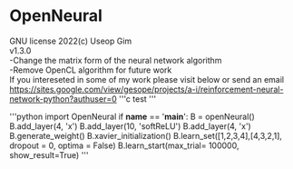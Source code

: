 # OpenNeural
GNU license 2022(c) Useop Gim\
v1.3.0\
-Change the matrix form of the neural network algorithm\
-Remove OpenCL algorithm for future work\
If you intereseted in some of my work please visit below or send an email\
https://sites.google.com/view/gesope/projects/a-i/reinforcement-neural-network-python?authuser=0
'''c
test
'''

'''python
import OpenNeural
if __name__ == '__main__':
    B = openNeural()
    B.add_layer(4, 'x')
    B.add_layer(10, 'softReLU')
    B.add_layer(4, 'x')
    B.generate_weight()
    B.xavier_initialization()
    B.learn_set([1,2,3,4],[4,3,2,1], dropout = 0, optima = False)
    B.learn_start(max_trial= 100000, show_result=True)
'''
